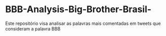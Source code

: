 # BBB-Analysis-Big-Brother-Brasil-
Este repositório visa analisar as palavras mais comentadas em tweets que consideram a palavra BBB
